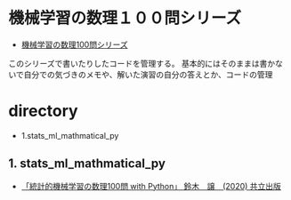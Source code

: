 # 機械学習の数理１００問シリーズ

- [機械学習の数理100問シリーズ](https://www.kyoritsu-pub.co.jp/series/214/)

このシリーズで書いたりしたコードを管理する。
基本的にはそのままは書かないで自分での気づきのメモや、解いた演習の自分の答えとか、コードの管理

# directory

- 1.stats_ml_mathmatical_py

## 1. stats_ml_mathmatical_py

- [「統計的機械学習の数理100問 with Python」 鈴木　譲　(2020) 共立出版](https://www.kyoritsu-pub.co.jp/bookdetail/9784320125070)


